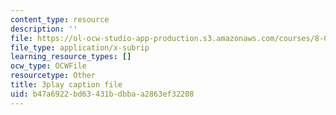 ```yaml
---
content_type: resource
description: ''
file: https://ol-ocw-studio-app-production.s3.amazonaws.com/courses/8-01sc-classical-mechanics-fall-2016/b47a6922bd63431bdbbaa2863ef32208_esHLwySu4XU.srt
file_type: application/x-subrip
learning_resource_types: []
ocw_type: OCWFile
resourcetype: Other
title: 3play caption file
uid: b47a6922-bd63-431b-dbba-a2863ef32208
---
```

